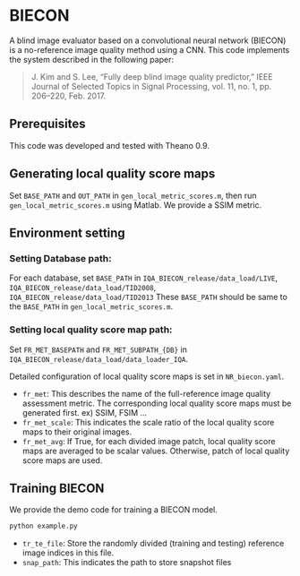 # BIECON
A blind image evaluator based on a convolutional neural network (BIECON) is a no-reference image quality method using a CNN.
This code implements the system described in the following paper:

> J. Kim and S. Lee, “Fully deep blind image quality predictor,” IEEE Journal of Selected Topics in Signal Processing, vol. 11, no. 1, pp. 206–220, Feb. 2017.

## Prerequisites
This code was developed and tested with Theano 0.9.

## Generating local quality score maps
Set `BASE_PATH` and `OUT_PATH` in `gen_local_metric_scores.m`, then run `gen_local_metric_scores.m` using Matlab. We provide a SSIM metric.

## Environment setting
### Setting Database path:
For each database, set `BASE_PATH` in
`IQA_BIECON_release/data_load/LIVE`,
`IQA_BIECON_release/data_load/TID2008`,
`IQA_BIECON_release/data_load/TID2013`
These `BASE_PATH` should be same to the `BASE_PATH` in `gen_local_metric_scores.m`.

### Setting local quality score map path:
Set `FR_MET_BASEPATH` and `FR_MET_SUBPATH_{DB}` in
`IQA_BIECON_release/data_load/data_loader_IQA`.

Detailed configuration of local quality score maps is set in `NR_biecon.yaml`.

- `fr_met`: This describes the name of the full-reference image quality assessment metric. The corresponding local quality score maps must be generated first. ex) SSIM, FSIM ...
- `fr_met_scale`: This indicates the scale ratio of the local quality score maps to their original images.
- `fr_met_avg`: If True, for each divided image patch, local quality score maps are averaged to be scalar values. Otherwise, patch of local quality score maps are used.


## Training BIECON
We provide the demo code for training a BIECON model.
```bash
python example.py
```

- `tr_te_file`: Store the randomly divided (training and testing) reference image indices in this file.
- `snap_path`: This indicates the path to store snapshot files
